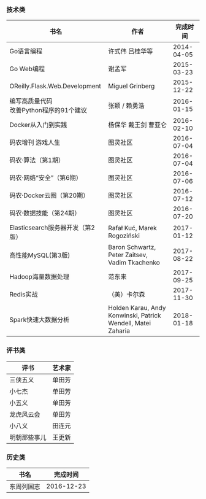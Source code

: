 ### 技术类

书名 | 作者 | 完成时间
------|------|------
Go语言编程 | 许式伟 吕桂华等 | 2014-04-05
Go Web编程 | 谢孟军 | 2015-03-23
OReilly.Flask.Web.Development | Miguel Grinberg |  2015-12-22
编写高质量代码<br>改善Python程序的91个建议 | 张颖 / 赖勇浩 |  2016-01-15
Docker从入门到实践 | 杨保华 戴王剑 曹亚仑 |  2016-02-10
码农增刊 游戏人生 | 图灵社区 | 2016-07-04 |
码农·算法（第1期）| 图灵社区 | 2016-07-04 |
码农·网络“安全”（第6期）| 图灵社区 | 2016-07-06 |
码农·Docker云图（第20期）| 图灵社区 | 2016-07-12 |
码农·数据技能（第24期）| 图灵社区 | 2016-07-20 |
Elasticsearch服务器开发（第2版）| Rafał Kuć, Marek Rogoziński | 2017-01-12 |
高性能MySQL(第3版) | Baron Schwartz, Peter Zaitsev, Vadim Tkachenko | 2017-08-22 |
Hadoop海量数据处理 | 范东来 | 2017-09-25 |
Redis实战 | （美）卡尔森 | 2017-11-30 |
Spark快速大数据分析 | Holden Karau, Andy Konwinski, Patrick Wendell, Matei Zaharia | 2018-01-18 |


### 评书类

评书 | 艺术家
------|------
三侠五义 | 单田芳
小七杰 | 单田芳
小五义 | 单田芳
龙虎风云会 | 单田芳
小八义 | 田连元
明朝那些事儿 | 王更新


### 历史类

书名 | 完成时间 |
------|------
东周列国志 | 2016-12-23

